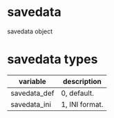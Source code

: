 # savedata

savedata object

# savedata types

variable | description
---|---
savedata_def | 0, default.
savedata_ini | 1, INI format.
